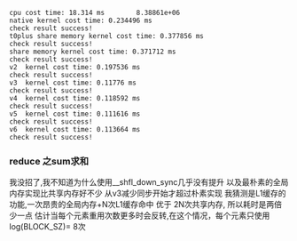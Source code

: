 ```
cpu cost time: 18.314 ms        8.38861e+06
native kernel cost time: 0.234496 ms
check result success!
t0plus share memory kernel cost time: 0.377856 ms
check result success!
share memory kernel cost time: 0.371712 ms
check result success!
v2  kernel cost time: 0.197536 ms
check result success!
v3  kernel cost time: 0.11776 ms
check result success!
v4  kernel cost time: 0.118592 ms
check result success!
v5  kernel cost time: 0.111616 ms
check result success!
v6  kernel cost time: 0.113664 ms
check result success!
```

### reduce 之sum求和
我没招了,我不知道为什么使用__shfl_down_sync几乎没有提升
以及最朴素的全局内存实现比共享内存好不少
从v3减少同步开始才超过朴素实现
我猜测是L1缓存的功能,一次昂贵的全局内存+N次L1缓存命中 优于 2N次共享内存, 所以耗时是两倍少一点
估计当每个元素重用次数更多时会反转,在这个情况，每个元素只使用log(BLOCK_SZ)= 8次  


